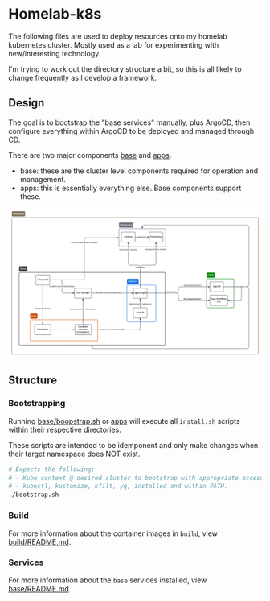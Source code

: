 # Homelab-k8s

The following files are used to deploy resources onto my homelab kubernetes cluster. Mostly used as a lab for experimenting with new/interesting technology.

I'm trying to work out the directory structure a bit, so this is all likely to change frequently as I develop a framework.

## Design

The goal is to bootstrap the "base services" manually, plus ArgoCD, then configure everything within ArgoCD to be deployed and managed through CD.

There are two major components [base](./base) and [apps](./apps).

- base: these are the cluster level components required for operation and management.
- apps: this is essentially everything else. Base components support these.

![Homelab Dependencies](./assets/dependencies.png)

## Structure

### Bootstrapping

Running [base/boopstrap.sh](./base/boostrap.sh) or [apps](./apps/bootstrap.sh) will execute all `install.sh` scripts within their respective directories.

These scripts are intended to be idemponent and only make changes when their target namespace does NOT exist.

```bash
# Expects the following:
# - Kube context @ desired cluster to bootstrap with appropriate access
# - kubectl, kustomize, kfilt, yq, installed and within PATH.
./bootstrap.sh
```

### Build

For more information about the container images in `build`, view [build/README.md](./build/README.md).

### Services

For more information about the `base` services installed, view [base/README.md](./base/README.md).
